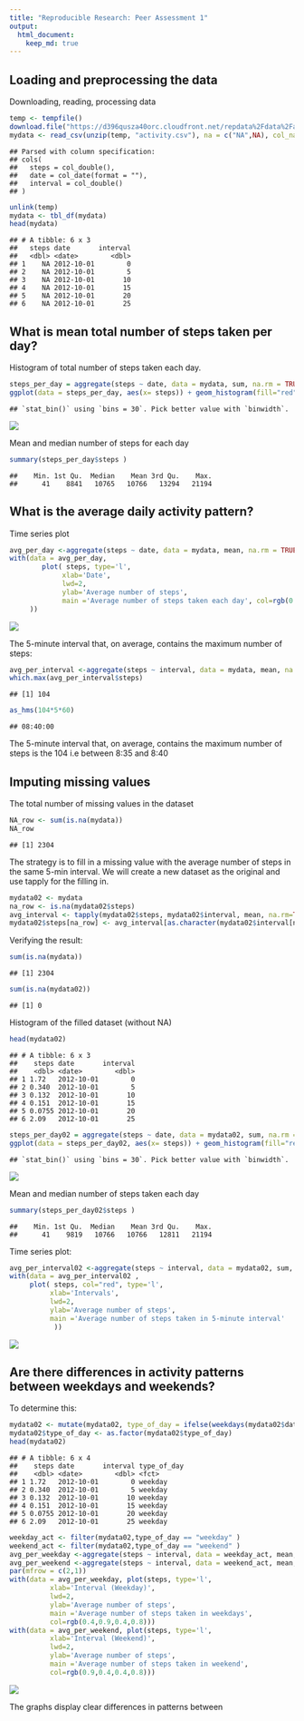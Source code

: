 ```yaml
---
title: "Reproducible Research: Peer Assessment 1"
output: 
  html_document:
    keep_md: true
---
```








## Loading and preprocessing the data

Downloading, reading, processing data


```r
temp <- tempfile()
download.file("https://d396qusza40orc.cloudfront.net/repdata%2Fdata%2Factivity.zip",temp)
mydata <- read_csv(unzip(temp, "activity.csv"), na = c("NA",NA), col_names = TRUE  )
```

```
## Parsed with column specification:
## cols(
##   steps = col_double(),
##   date = col_date(format = ""),
##   interval = col_double()
## )
```

```r
unlink(temp)
mydata <- tbl_df(mydata)
head(mydata)
```

```
## # A tibble: 6 x 3
##   steps date       interval
##   <dbl> <date>        <dbl>
## 1    NA 2012-10-01        0
## 2    NA 2012-10-01        5
## 3    NA 2012-10-01       10
## 4    NA 2012-10-01       15
## 5    NA 2012-10-01       20
## 6    NA 2012-10-01       25
```



## What is mean total number of steps taken per day?


Histogram of total number of steps taken each day.


```r
steps_per_day = aggregate(steps ~ date, data = mydata, sum, na.rm = TRUE)
ggplot(data = steps_per_day, aes(x= steps)) + geom_histogram(fill="red", colour = "white") + theme_bw()
```

```
## `stat_bin()` using `bins = 30`. Pick better value with `binwidth`.
```

![](PA1_template_files/figure-html/unnamed-chunk-17-1.png)<!-- -->


Mean and median number of steps for each day


```r
summary(steps_per_day$steps )
```

```
##    Min. 1st Qu.  Median    Mean 3rd Qu.    Max. 
##      41    8841   10765   10766   13294   21194
```



## What is the average daily activity pattern?

Time series plot


```r
avg_per_day <-aggregate(steps ~ date, data = mydata, mean, na.rm = TRUE)
with(data = avg_per_day, 
        plot( steps, type='l', 
             xlab='Date',
             lwd=2, 
             ylab='Average number of steps',
             main ='Average number of steps taken each day', col=rgb(0.2,0.4,0.6,0.8)
     ))
```

![](PA1_template_files/figure-html/unnamed-chunk-19-1.png)<!-- -->


The 5-minute interval that, on average, contains the maximum number of steps:


```r
avg_per_interval <-aggregate(steps ~ interval, data = mydata, mean, na.rm = TRUE)
which.max(avg_per_interval$steps)
```

```
## [1] 104
```

```r
as_hms(104*5*60)
```

```
## 08:40:00
```

The 5-minute interval that, on average, contains the maximum number of steps is the 104 i.e between 8:35 and 8:40

## Imputing missing values

The total number of missing values in the dataset


```r
NA_row <- sum(is.na(mydata))
NA_row
```

```
## [1] 2304
```
The strategy is to fill in a missing value with the average number of steps in the same 5-min interval.
We will create a new dataset as the original and use tapply for the filling in.


```r
mydata02 <- mydata
na_row <- is.na(mydata02$steps)
avg_interval <- tapply(mydata02$steps, mydata02$interval, mean, na.rm=TRUE, simplify=TRUE)
mydata02$steps[na_row] <- avg_interval[as.character(mydata02$interval[na_row])]
```


Verifying the result:

```r
sum(is.na(mydata))
```

```
## [1] 2304
```

```r
sum(is.na(mydata02))
```

```
## [1] 0
```

Histogram of the filled dataset (without NA)


```r
head(mydata02)
```

```
## # A tibble: 6 x 3
##    steps date       interval
##    <dbl> <date>        <dbl>
## 1 1.72   2012-10-01        0
## 2 0.340  2012-10-01        5
## 3 0.132  2012-10-01       10
## 4 0.151  2012-10-01       15
## 5 0.0755 2012-10-01       20
## 6 2.09   2012-10-01       25
```

```r
steps_per_day02 = aggregate(steps ~ date, data = mydata02, sum, na.rm = TRUE)
ggplot(data = steps_per_day02, aes(x= steps)) + geom_histogram(fill="red", colour = "white") + theme_bw()
```

```
## `stat_bin()` using `bins = 30`. Pick better value with `binwidth`.
```

![](PA1_template_files/figure-html/unnamed-chunk-24-1.png)<!-- -->


Mean and median number of steps taken each day


```r
summary(steps_per_day02$steps )
```

```
##    Min. 1st Qu.  Median    Mean 3rd Qu.    Max. 
##      41    9819   10766   10766   12811   21194
```

Time series plot:

```r
avg_per_interval02 <-aggregate(steps ~ interval, data = mydata02, sum, na.rm = TRUE)
with(data = avg_per_interval02 , 
     plot( steps, col="red", type='l', 
          xlab='Intervals',
          lwd=2, 
          ylab='Average number of steps',
          main ='Average number of steps taken in 5-minute interval'
           ))
```

![](PA1_template_files/figure-html/unnamed-chunk-26-1.png)<!-- -->

## Are there differences in activity patterns between weekdays and weekends?


To determine this:

```r
mydata02 <- mutate(mydata02, type_of_day = ifelse(weekdays(mydata02$date) == "Saturday" | weekdays(mydata02$date) == "Sunday", "weekend", "weekday"))
mydata02$type_of_day <- as.factor(mydata02$type_of_day)
head(mydata02)
```

```
## # A tibble: 6 x 4
##    steps date       interval type_of_day
##    <dbl> <date>        <dbl> <fct>      
## 1 1.72   2012-10-01        0 weekday    
## 2 0.340  2012-10-01        5 weekday    
## 3 0.132  2012-10-01       10 weekday    
## 4 0.151  2012-10-01       15 weekday    
## 5 0.0755 2012-10-01       20 weekday    
## 6 2.09   2012-10-01       25 weekday
```

```r
weekday_act <- filter(mydata02,type_of_day == "weekday" )
weekend_act <- filter(mydata02,type_of_day == "weekend" )
avg_per_weekday <-aggregate(steps ~ interval, data = weekday_act, mean, na.rm = TRUE)
avg_per_weekend <-aggregate(steps ~ interval, data = weekend_act, mean, na.rm = TRUE)
par(mfrow = c(2,1))
with(data = avg_per_weekday, plot(steps, type='l', 
          xlab='Interval (Weekday)',
          lwd=2, 
          ylab='Average number of steps',
          main ='Average number of steps taken in weekdays',
          col=rgb(0.4,0.9,0.4,0.8)))
with(data = avg_per_weekend, plot(steps, type='l',
          xlab='Interval (Weekend)',
          lwd=2, 
          ylab='Average number of steps',
          main ='Average number of steps taken in weekend', 
          col=rgb(0.9,0.4,0.4,0.8)))
```

![](PA1_template_files/figure-html/unnamed-chunk-27-1.png)<!-- -->

The graphs display clear differences in patterns between
